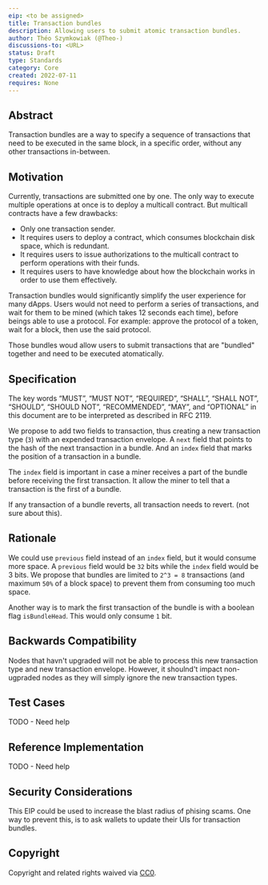 ```yaml
---
eip: <to be assigned>
title: Transaction bundles
description: Allowing users to submit atomic transaction bundles.
author: Théo Szymkowiak (@Theo-)
discussions-to: <URL>
status: Draft
type: Standards
category: Core
created: 2022-07-11
requires: None
---
```


## Abstract
Transaction bundles are a way to specify a sequence of transactions that need to be executed in the same block, in a specific order, without any other transactions in-between.

## Motivation
Currently, transactions are submitted one by one. The only way to execute multiple operations at once is to deploy a multicall contract. But multicall contracts have a few drawbacks:

- Only one transaction sender.
- It requires users to deploy a contract, which consumes blockchain disk space, which is redundant. 
- It requires users to issue authorizations to the multicall contract to perform operations with their funds.
- It requires users to have knowledge about how the blockchain works in order to use them effectively.

Transaction bundles would significantly simplify the user experience for many dApps. Users would not need to perform a series of transactions, and wait for them to be mined (which takes 12 seconds each time), before beings able to use a protocol. For example: approve the protocol of a token, wait for a block, then use the said protocol.

Those bundles woud allow users to submit transactions that are "bundled" together and need to be executed atomatically.

## Specification
The key words “MUST”, “MUST NOT”, “REQUIRED”, “SHALL”, “SHALL NOT”, “SHOULD”, “SHOULD NOT”, “RECOMMENDED”, “MAY”, and “OPTIONAL” in this document are to be interpreted as described in RFC 2119.

We propose to add two fields to transaction, thus creating a new transaction type (`3`) with an expended transaction envelope. A `next` field that points to the hash of the next transaction in a bundle. And an `index` field that marks the position of a transaction in a bundle.

The `index` field is important in case a miner receives a part of the bundle before receiving the first transaction. It allow the miner to tell that a transaction is the first of a bundle.

If any transaction of a bundle reverts, all transaction needs to revert. (not sure about this).

## Rationale
 We could use `previous` field instead of an `index` field, but it would consume more space. A `previous` field would be `32` bits while the `index` field would be 3 bits. We propose that bundles are limited to `2^3 = 8` transactions (and maximum `50%` of a block space) to prevent them from consuming too much space.

 Another way is to mark the first transaction of the bundle is with a boolean flag `isBundleHead`. This would only consume `1` bit.

## Backwards Compatibility

Nodes that havn't upgraded will not be able to process this new transaction type and new transaction envelope. However, it shoulnd't impact non-ugpraded nodes as they will simply ignore the new transaction types.

## Test Cases

TODO - Need help

## Reference Implementation

TODO - Need help

## Security Considerations
This EIP could be used to increase the blast radius of phising scams. One way to prevent this, is to ask wallets to update their UIs for transaction bundles.

## Copyright
Copyright and related rights waived via [CC0](../LICENSE.md).
